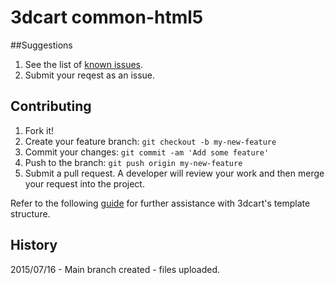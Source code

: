 # 3dcart common-html5

##Suggestions
1. See the list of [known issues](https://github.com/3dcart/Common-HTML5/issues).
2. Submit your reqest as an issue.

## Contributing

1. Fork it!
2. Create your feature branch: `git checkout -b my-new-feature`
3. Commit your changes: `git commit -am 'Add some feature'`
4. Push to the branch: `git push origin my-new-feature`
5. Submit a pull request. A developer will review your work and then merge your request into the project.

Refer to the following [guide](http://www.3dcart.com/guide) for further assistance with 3dcart's template structure.

## History

2015/07/16 - Main branch created - files uploaded.
